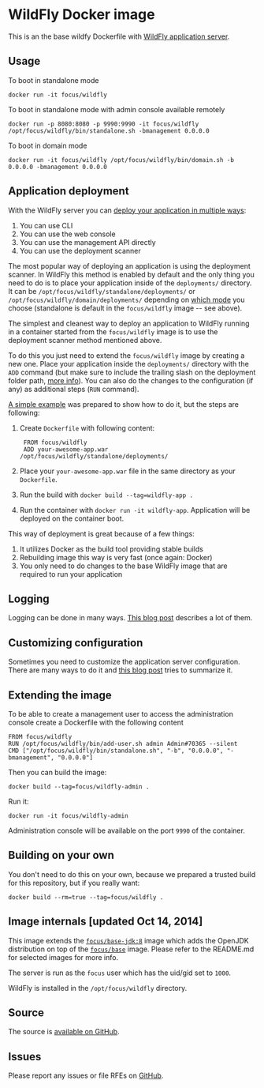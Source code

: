 # WildFly Docker image

This is an the base wildfy Dockerfile with [WildFly application server](http://wildfly.org/).

## Usage

To boot in standalone mode

    docker run -it focus/wildfly
    
To boot in standalone mode with admin console available remotely

    docker run -p 8080:8080 -p 9990:9990 -it focus/wildfly /opt/focus/wildfly/bin/standalone.sh -bmanagement 0.0.0.0

To boot in domain mode

    docker run -it focus/wildfly /opt/focus/wildfly/bin/domain.sh -b 0.0.0.0 -bmanagement 0.0.0.0

## Application deployment

With the WildFly server you can [deploy your application in multiple ways](https://docs.jboss.org/author/display/WFLY8/Application+deployment):

1. You can use CLI
2. You can use the web console
3. You can use the management API directly
4. You can use the deployment scanner

The most popular way of deploying an application is using the deployment scanner. In WildFly this method is enabled by default and the only thing you need to do is to place your application inside of the `deployments/` directory. It can be `/opt/focus/wildfly/standalone/deployments/` or `/opt/focus/wildfly/domain/deployments/` depending on [which mode](https://docs.jboss.org/author/display/WFLY8/Operating+modes) you choose (standalone is default in the `focus/wildfly` image -- see above).

The simplest and cleanest way to deploy an application to WildFly running in a container started from the `focus/wildfly` image is to use the deployment scanner method mentioned above.

To do this you just need to extend the `focus/wildfly` image by creating a new one. Place your application inside the `deployments/` directory with the `ADD` command (but make sure to include the trailing slash on the deployment folder path, [more info](https://docs.docker.com/reference/builder/#add)). You can also do the changes to the configuration (if any) as additional steps (`RUN` command).  

[A simple example](https://github.com/goldmann/wildfly-docker-deployment-example) was prepared to show how to do it, but the steps are following:

1. Create `Dockerfile` with following content:

        FROM focus/wildfly
        ADD your-awesome-app.war /opt/focus/wildfly/standalone/deployments/
2. Place your `your-awesome-app.war` file in the same directory as your `Dockerfile`.
3. Run the build with `docker build --tag=wildfly-app .`
4. Run the container with `docker run -it wildfly-app`. Application will be deployed on the container boot.

This way of deployment is great because of a few things:

1. It utilizes Docker as the build tool providing stable builds
2. Rebuilding image this way is very fast (once again: Docker)
3. You only need to do changes to the base WildFly image that are required to run your application

## Logging

Logging can be done in many ways. [This blog post](https://goldmann.pl/blog/2014/07/18/logging-with-the-wildfly-docker-image/) describes a lot of them.

## Customizing configuration

Sometimes you need to customize the application server configuration. There are many ways to do it and [this blog post](https://goldmann.pl/blog/2014/07/23/customizing-the-configuration-of-the-wildfly-docker-image/) tries to summarize it.

## Extending the image

To be able to create a management user to access the administration console create a Dockerfile with the following content

    FROM focus/wildfly
    RUN /opt/focus/wildfly/bin/add-user.sh admin Admin#70365 --silent
    CMD ["/opt/focus/wildfly/bin/standalone.sh", "-b", "0.0.0.0", "-bmanagement", "0.0.0.0"]

Then you can build the image:

    docker build --tag=focus/wildfly-admin .

Run it:

    docker run -it focus/wildfly-admin

Administration console will be available on the port `9990` of the container.

## Building on your own

You don't need to do this on your own, because we prepared a trusted build for this repository, but if you really want:

    docker build --rm=true --tag=focus/wildfly .

## Image internals [updated Oct 14, 2014]

This image extends the [`focus/base-jdk:8`](https://github.com/focus-dockerfiles/base-jdk/tree/jdk8) image which adds the OpenJDK distribution on top of the [`focus/base`](https://github.com/focus-dockerfiles/base) image. Please refer to the README.md for selected images for more info.

The server is run as the `focus` user which has the uid/gid set to `1000`.

WildFly is installed in the `/opt/focus/wildfly` directory.

## Source

The source is [available on GitHub](https://github.com/focus-dockerfiles/wildfly).

## Issues

Please report any issues or file RFEs on [GitHub](https://github.com/focus-dockerfiles/wildfly/issues).